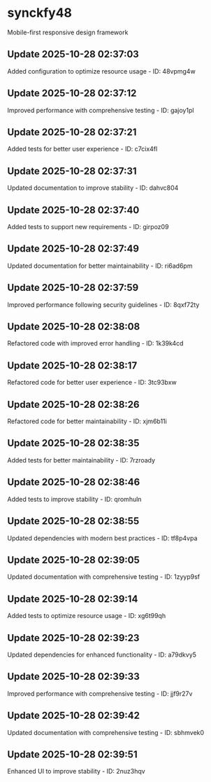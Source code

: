 # synckfy48
Mobile-first responsive design framework

## Update 2025-10-28 02:37:03
Added configuration to optimize resource usage - ID: 48vpmg4w


## Update 2025-10-28 02:37:12
Improved performance with comprehensive testing - ID: gajoy1pl


## Update 2025-10-28 02:37:21
Added tests for better user experience - ID: c7cix4fl


## Update 2025-10-28 02:37:31
Updated documentation to improve stability - ID: dahvc804


## Update 2025-10-28 02:37:40
Added tests to support new requirements - ID: girpoz09


## Update 2025-10-28 02:37:49
Updated documentation for better maintainability - ID: ri6ad6pm


## Update 2025-10-28 02:37:59
Improved performance following security guidelines - ID: 8qxf72ty


## Update 2025-10-28 02:38:08
Refactored code with improved error handling - ID: 1k39k4cd


## Update 2025-10-28 02:38:17
Refactored code for better user experience - ID: 3tc93bxw


## Update 2025-10-28 02:38:26
Refactored code for better maintainability - ID: xjm6b11i


## Update 2025-10-28 02:38:35
Added tests for better maintainability - ID: 7rzroady


## Update 2025-10-28 02:38:46
Added tests to improve stability - ID: qromhuln


## Update 2025-10-28 02:38:55
Updated dependencies with modern best practices - ID: tf8p4vpa


## Update 2025-10-28 02:39:05
Updated documentation with comprehensive testing - ID: 1zyyp9sf


## Update 2025-10-28 02:39:14
Added tests to optimize resource usage - ID: xg6t99qh


## Update 2025-10-28 02:39:23
Updated dependencies for enhanced functionality - ID: a79dkvy5


## Update 2025-10-28 02:39:33
Improved performance with comprehensive testing - ID: jjf9r27v


## Update 2025-10-28 02:39:42
Updated documentation with comprehensive testing - ID: sbhmvek0


## Update 2025-10-28 02:39:51
Enhanced UI to improve stability - ID: 2nuz3hqv

